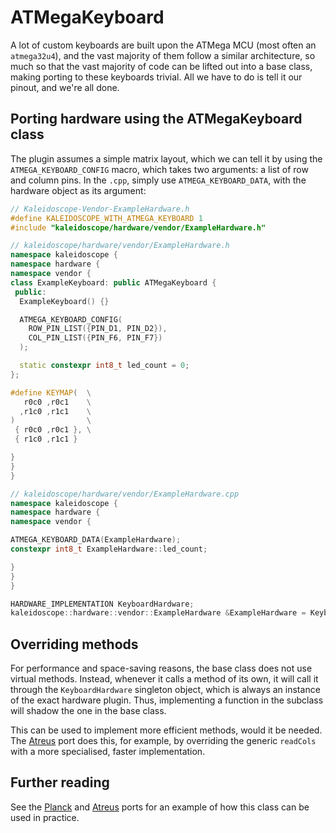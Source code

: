 # ATMegaKeyboard

A lot of custom keyboards are built upon the ATMega MCU (most often an
`atmega32u4`), and the vast majority of them follow a similar architecture, so
much so that the vast majority of code can be lifted out into a base class,
making porting to these keyboards trivial. All we have to do is tell it our
pinout, and we're all done.

## Porting hardware using the ATMegaKeyboard class

The plugin assumes a simple matrix layout, which we can tell it by using the
`ATMEGA_KEYBOARD_CONFIG` macro, which takes two arguments: a list of row and
column pins. In the `.cpp`, simply use `ATMEGA_KEYBOARD_DATA`, with the hardware
object as its argument:

```c++
// Kaleidoscope-Vendor-ExampleHardware.h
#define KALEIDOSCOPE_WITH_ATMEGA_KEYBOARD 1
#include "kaleidoscope/hardware/vendor/ExampleHardware.h"

// kaleidoscope/hardware/vendor/ExampleHardware.h
namespace kaleidoscope {
namespace hardware {
namespace vendor {
class ExampleKeyboard: public ATMegaKeyboard {
 public:
  ExampleKeyboard() {}

  ATMEGA_KEYBOARD_CONFIG(
    ROW_PIN_LIST({PIN_D1, PIN_D2}),
    COL_PIN_LIST({PIN_F6, PIN_F7})
  );

  static constexpr int8_t led_count = 0;
};

#define KEYMAP(  \
   r0c0 ,r0c1    \
  ,r1c0 ,r1c1    \
)                \
 { r0c0 ,r0c1 }, \
 { r1c0 ,r1c1 }

}
}
}

// kaleidoscope/hardware/vendor/ExampleHardware.cpp
namespace kaleidoscope {
namespace hardware {
namespace vendor {

ATMEGA_KEYBOARD_DATA(ExampleHardware);
constexpr int8_t ExampleHardware::led_count;

}
}
}

HARDWARE_IMPLEMENTATION KeyboardHardware;
kaleidoscope::hardware::vendor::ExampleHardware &ExampleHardware = KeyboardHardware;
```

## Overriding methods

For performance and space-saving reasons, the base class does not use virtual
methods. Instead, whenever it calls a method of its own, it will call it through
the `KeyboardHardware` singleton object, which is always an instance of the
exact hardware plugin. Thus, implementing a function in the subclass will shadow
the one in the base class.

This can be used to implement more efficient methods, would it be needed. The
[Atreus][hardware:atreus] port does this, for example, by overriding the generic
`readCols` with a more specialised, faster implementation.

## Further reading

See the [Planck][hardware:planck] and [Atreus][hardware:atreus] ports for an
example of how this class can be used in practice.

 [hardware:planck]: ../../src/kaleidoscope/hardware/olkb/Planck.h
 [hardware:atreus]: ../../src/kaleidoscope/hardware/technomancy/Atreus.h
